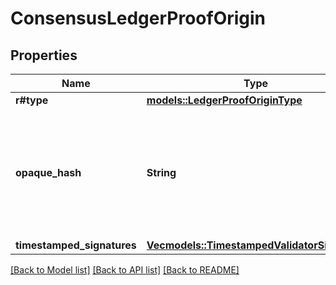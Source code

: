 # ConsensusLedgerProofOrigin

## Properties

Name | Type | Description | Notes
------------ | ------------- | ------------- | -------------
**r#type** | [**models::LedgerProofOriginType**](LedgerProofOriginType.md) |  | 
**opaque_hash** | **String** | A hex-encoded 32-byte vertex VoteData hash on the consensus side, opaque to ledger. | 
**timestamped_signatures** | [**Vec<models::TimestampedValidatorSignature>**](TimestampedValidatorSignature.md) |  | 

[[Back to Model list]](../README.md#documentation-for-models) [[Back to API list]](../README.md#documentation-for-api-endpoints) [[Back to README]](../README.md)


